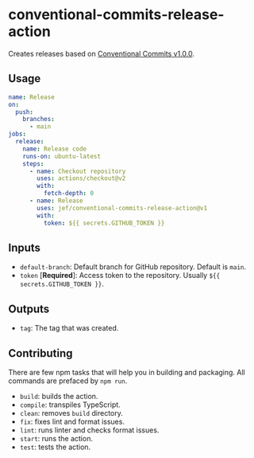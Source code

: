 # conventional-commits-release-action

Creates releases based on [Conventional Commits v1.0.0](https://www.conventionalcommits.org/en/v1.0.0/).

## Usage

```yaml
name: Release
on:
  push:
    branches:
      - main
jobs:
  release:
    name: Release code
    runs-on: ubuntu-latest
    steps:
      - name: Checkout repository
        uses: actions/checkout@v2
        with:
          fetch-depth: 0
      - name: Release
        uses: jef/conventional-commits-release-action@v1
        with:
          token: ${{ secrets.GITHUB_TOKEN }}
```

## Inputs

- `default-branch`: Default branch for GitHub repository. Default is `main`.
- `token` [**Required**]: Access token to the repository. Usually `${{ secrets.GITHUB_TOKEN }}`.

## Outputs

- `tag`: The tag that was created.

## Contributing

There are few npm tasks that will help you in building and packaging. All commands are prefaced by `npm run`.

- `build`: builds the action.
- `compile`: transpiles TypeScript.
- `clean`: removes `build` directory.
- `fix`: fixes lint and format issues.
- `lint`: runs linter and checks format issues.
- `start`: runs the action.
- `test`: tests the action.
